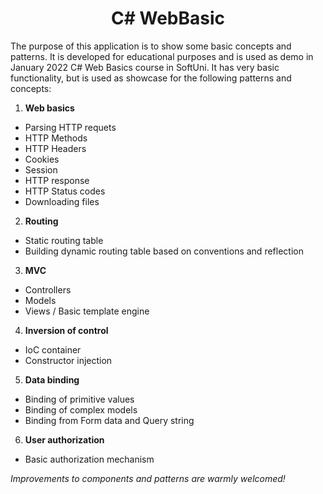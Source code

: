 <h1 align="center">C# WebBasic</h1>

The purpose of this application is to show some basic concepts and patterns. It is developed for educational purposes and is used as demo in January 2022 C# Web Basics course in SoftUni. It has very basic functionality, but is used as showcase for the following patterns and concepts:

1. **Web basics**

- Parsing HTTP requets
- HTTP Methods
- HTTP Headers
- Cookies
- Session
- HTTP response
- HTTP Status codes
- Downloading files

2. **Routing**

- Static routing table
- Building dynamic routing table based on conventions and reflection

3. **MVC**

- Controllers
- Models
- Views / Basic template engine

4. **Inversion of control**

- IoC container
- Constructor injection

5. **Data binding**

- Binding of primitive values
- Binding of complex models
- Binding from Form data and Query string

6. **User authorization**

- Basic authorization mechanism

*Improvements to components and patterns are warmly welcomed!*
